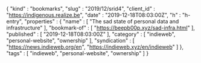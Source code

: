 {
  "kind" : "bookmarks",
  "slug" : "2019/12/srid4",
  "client_id" : "https://indigenous.realize.be",
  "date" : "2019-12-18T08:03:00Z",
  "h" : "h-entry",
  "properties" : {
    "name" : [ "The sad state of personal data and infrastructure" ],
    "bookmark-of" : [ "https://beepb00p.xyz/sad-infra.html" ],
    "published" : [ "2019-12-18T08:03:00Z" ],
    "category" : [ "indieweb", "personal-website", "ownership" ],
    "syndication" : [ "https://news.indieweb.org/en", "https://indieweb.xyz/en/indieweb" ]
  },
  "tags" : [ "indieweb", "personal-website", "ownership" ]
}
